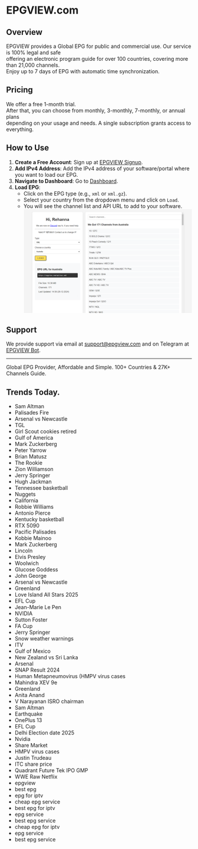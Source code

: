 # EPGVIEW.com



## Overview
EPGVIEW provides a Global EPG for public and commercial use. Our service is 100% legal and safe\
offering an electronic program guide for over 100 countries, covering more than 21,000 channels.\
Enjoy up to 7 days of EPG with automatic time synchronization.

## Pricing
We offer a free 1-month trial. \
After that, you can choose from monthly, 3-monthly, 7-monthly, or annual plans \
depending on your usage and needs. A single subscription grants access to everything.

## How to Use
1. **Create a Free Account**: Sign up at [EPGVIEW Signup](https://epgview.com/signup.php).
2. **Add IPv4 Address**: Add the IPv4 address of your software/portal where you want to load our EPG.
3. **Navigate to Dashboard**: Go to [Dashboard](https://epgview.com/dashboard.php).
4. **Load EPG**:
   - Click on the EPG type (e.g., `xml` or `xml.gz`).
   - Select your country from the dropdown menu and click on `Load`.
   - You will see the channel list and API URL to add to your software.
![EPGVIEW](img/dashboard.png)
## Support
We provide support via email at [support@epgview.com](mailto:support@epgview.com) and on Telegram at [EPGVIEW Bot](https://t.me/epgview_bot).

---

Global EPG Provider, Affordable and Simple. 100+ Countries & 27K+ Channels Guide.

## Trends Today.

- Sam Altman
- Palisades Fire
- Arsenal vs Newcastle
- TGL
- Girl Scout cookies retired
- Gulf of America
- Mark Zuckerberg
- Peter Yarrow
- Brian Matusz
- The Rookie
- Zion Williamson
- Jerry Springer
- Hugh Jackman
- Tennessee basketball
- Nuggets
- California
- Robbie Williams
- Antonio Pierce
- Kentucky basketball
- RTX 5090
- Pacific Palisades
- Kobbie Mainoo
- Mark Zuckerberg
- Lincoln
- Elvis Presley
- Woolwich
- Glucose Goddess
- John George
- Arsenal vs Newcastle
- Greenland
- Love Island All Stars 2025
- EFL Cup
- Jean-Marie Le Pen
- NVIDIA
- Sutton Foster
- FA Cup
- Jerry Springer
- Snow weather warnings
- ITV
- Gulf of Mexico
- New Zealand vs Sri Lanka
- Arsenal
- SNAP Result 2024
- Human Metapneumovirus (HMPV virus cases
- Mahindra XEV 9e
- Greenland
- Anita Anand
- V Narayanan ISRO chairman
- Sam Altman
- Earthquake
- OnePlus 13
- EFL Cup
- Delhi Election date 2025
- Nvidia
- Share Market
- HMPV virus cases
- Justin Trudeau
- ITC share price
- Quadrant Future Tek IPO GMP
- WWE Raw Netflix
- epgview
- best epg
- epg for iptv
- cheap epg service
- best epg for iptv
- epg service
- best epg service
- cheap epg for iptv
- epg service
- best epg service
